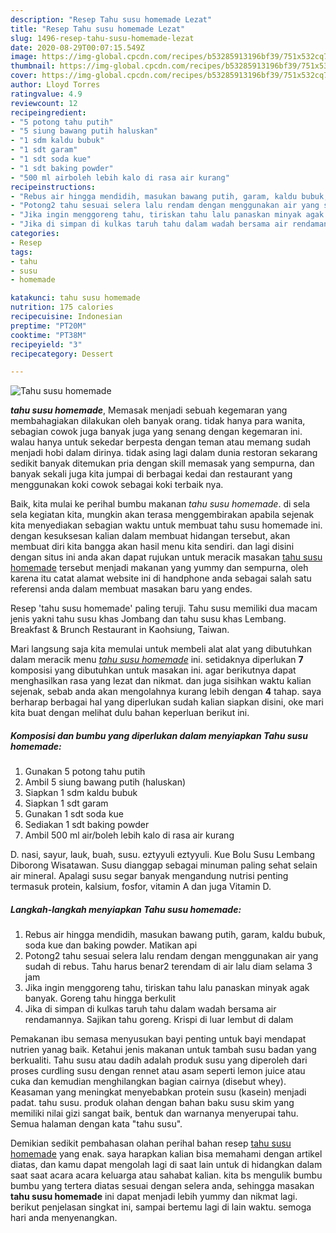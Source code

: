 ```yaml
---
description: "Resep Tahu susu homemade Lezat"
title: "Resep Tahu susu homemade Lezat"
slug: 1496-resep-tahu-susu-homemade-lezat
date: 2020-08-29T00:07:15.549Z
image: https://img-global.cpcdn.com/recipes/b53285913196bf39/751x532cq70/tahu-susu-homemade-foto-resep-utama.jpg
thumbnail: https://img-global.cpcdn.com/recipes/b53285913196bf39/751x532cq70/tahu-susu-homemade-foto-resep-utama.jpg
cover: https://img-global.cpcdn.com/recipes/b53285913196bf39/751x532cq70/tahu-susu-homemade-foto-resep-utama.jpg
author: Lloyd Torres
ratingvalue: 4.9
reviewcount: 12
recipeingredient:
- "5 potong tahu putih"
- "5 siung bawang putih haluskan"
- "1 sdm kaldu bubuk"
- "1 sdt garam"
- "1 sdt soda kue"
- "1 sdt baking powder"
- "500 ml airboleh lebih kalo di rasa air kurang"
recipeinstructions:
- "Rebus air hingga mendidih, masukan bawang putih, garam, kaldu bubuk, soda kue dan baking powder. Matikan api"
- "Potong2 tahu sesuai selera lalu rendam dengan menggunakan air yang sudah di rebus. Tahu harus benar2 terendam di air lalu diam selama 3 jam"
- "Jika ingin menggoreng tahu, tiriskan tahu lalu panaskan minyak agak banyak. Goreng tahu hingga berkulit"
- "Jika di simpan di kulkas taruh tahu dalam wadah bersama air rendamannya. Sajikan tahu goreng. Krispi di luar lembut di dalam"
categories:
- Resep
tags:
- tahu
- susu
- homemade

katakunci: tahu susu homemade 
nutrition: 175 calories
recipecuisine: Indonesian
preptime: "PT20M"
cooktime: "PT38M"
recipeyield: "3"
recipecategory: Dessert

---
```



![Tahu susu homemade](https://img-global.cpcdn.com/recipes/b53285913196bf39/751x532cq70/tahu-susu-homemade-foto-resep-utama.jpg)

<b><i>tahu susu homemade</i></b>, Memasak menjadi sebuah kegemaran yang membahagiakan dilakukan oleh banyak orang. tidak hanya para wanita, sebagian cowok juga banyak juga yang senang dengan kegemaran ini. walau hanya untuk sekedar berpesta dengan teman atau memang sudah menjadi hobi dalam dirinya. tidak asing lagi dalam dunia restoran sekarang sedikit banyak ditemukan pria dengan skill memasak yang sempurna, dan banyak sekali juga kita jumpai di berbagai kedai dan restaurant yang menggunakan koki cowok sebagai koki terbaik nya.

Baik, kita mulai ke perihal bumbu makanan <i>tahu susu homemade</i>. di sela sela kegiatan kita, mungkin akan terasa menggembirakan apabila sejenak kita menyediakan sebagian waktu untuk membuat tahu susu homemade ini. dengan kesuksesan kalian dalam membuat hidangan tersebut, akan membuat diri kita bangga akan hasil menu kita sendiri. dan lagi disini dengan situs ini anda akan dapat rujukan untuk meracik masakan <u>tahu susu homemade</u> tersebut menjadi makanan yang yummy dan sempurna, oleh karena itu catat alamat website ini di handphone anda sebagai salah satu referensi anda dalam membuat masakan baru yang endes.

Resep &#39;tahu susu homemade&#39; paling teruji. Tahu susu memiliki dua macam jenis yakni tahu susu khas Jombang dan tahu susu khas Lembang. Breakfast &amp; Brunch Restaurant in Kaohsiung, Taiwan.


Mari langsung saja kita memulai untuk membeli alat alat yang dibutuhkan dalam meracik menu <u><i>tahu susu homemade</i></u> ini. setidaknya diperlukan <b>7</b> komposisi yang dibutuhkan untuk masakan ini. agar berikutnya dapat menghasilkan rasa yang lezat dan nikmat. dan juga sisihkan waktu kalian sejenak, sebab anda akan mengolahnya kurang lebih dengan <b>4</b> tahap. saya berharap berbagai hal yang diperlukan sudah kalian siapkan disini, oke mari kita buat dengan melihat dulu bahan keperluan berikut ini.

<!--inarticleads1-->

##### Komposisi dan bumbu yang diperlukan dalam menyiapkan Tahu susu homemade:

1. Gunakan 5 potong tahu putih
1. Ambil 5 siung bawang putih (haluskan)
1. Siapkan 1 sdm kaldu bubuk
1. Siapkan 1 sdt garam
1. Gunakan 1 sdt soda kue
1. Sediakan 1 sdt baking powder
1. Ambil 500 ml air/boleh lebih kalo di rasa air kurang


D. nasi, sayur, lauk, buah, susu. eztyyuli eztyyuli. Kue Bolu Susu Lembang Diborong Wisatawan. Susu dianggap sebagai minuman paling sehat selain air mineral. Apalagi susu segar banyak mengandung nutrisi penting termasuk protein, kalsium, fosfor, vitamin A dan juga Vitamin D. 

<!--inarticleads2-->

##### Langkah-langkah menyiapkan Tahu susu homemade:

1. Rebus air hingga mendidih, masukan bawang putih, garam, kaldu bubuk, soda kue dan baking powder. Matikan api
1. Potong2 tahu sesuai selera lalu rendam dengan menggunakan air yang sudah di rebus. Tahu harus benar2 terendam di air lalu diam selama 3 jam
1. Jika ingin menggoreng tahu, tiriskan tahu lalu panaskan minyak agak banyak. Goreng tahu hingga berkulit
1. Jika di simpan di kulkas taruh tahu dalam wadah bersama air rendamannya. Sajikan tahu goreng. Krispi di luar lembut di dalam


Pemakanan ibu semasa menyusukan bayi penting untuk bayi mendapat nutrien yanag baik. Ketahui jenis makanan untuk tambah susu badan yang berkualiti. Tahu susu atau dadih adalah produk susu yang diperoleh dari proses curdling susu dengan rennet atau asam seperti lemon juice atau cuka dan kemudian menghilangkan bagian cairnya (disebut whey). Keasaman yang meningkat menyebabkan protein susu (kasein) menjadi padat. tahu susu. produk olahan dengan bahan baku susu skim yang memiliki nilai gizi sangat baik, bentuk dan warnanya menyerupai tahu. Semua halaman dengan kata &#34;tahu susu&#34;. 

Demikian sedikit pembahasan olahan perihal bahan resep <u>tahu susu homemade</u> yang enak. saya harapkan kalian bisa memahami dengan artikel diatas, dan kamu dapat mengolah lagi di saat lain untuk di hidangkan dalam saat saat acara acara keluarga atau sahabat kalian. kita bs mengulik bumbu bumbu yang tertera diatas sesuai dengan selera anda, sehingga masakan <b>tahu susu homemade</b> ini dapat menjadi lebih yummy dan nikmat lagi. berikut penjelasan singkat ini, sampai bertemu lagi di lain waktu. semoga hari anda menyenangkan.
